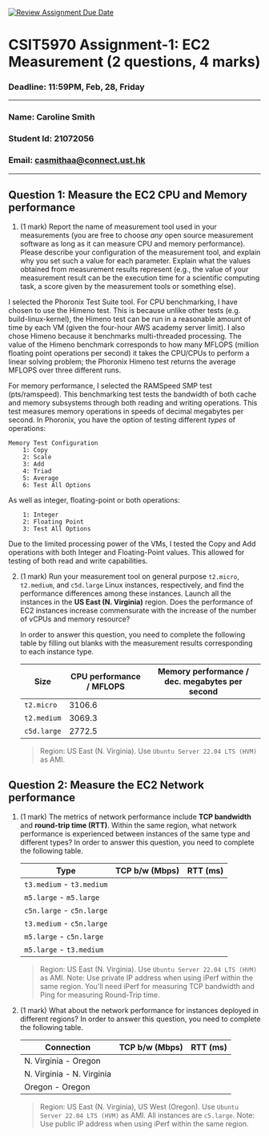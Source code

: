 [![Review Assignment Due Date](https://classroom.github.com/assets/deadline-readme-button-22041afd0340ce965d47ae6ef1cefeee28c7c493a6346c4f15d667ab976d596c.svg)](https://classroom.github.com/a/IAASVEAZ)
# CSIT5970 Assignment-1: EC2 Measurement (2 questions, 4 marks)

### Deadline: 11:59PM, Feb, 28, Friday

---

### Name: Caroline Smith
### Student Id: 21072056
### Email: casmithaa@connect.ust.hk

---

## Question 1: Measure the EC2 CPU and Memory performance

1. (1 mark) Report the name of measurement tool used in your measurements (you are free to choose *any* open source measurement software as long as it can measure CPU and memory performance). Please describe your configuration of the measurement tool, and explain why you set such a value for each parameter. Explain what the values obtained from measurement results represent (e.g., the value of your measurement result can be the execution time for a scientific computing task, a score given by the measurement tools or something else).

I selected the Phoronix Test Suite tool. For CPU benchmarking, I have chosen to use the Himeno test. This is because unlike other tests (e.g. build-linux-kernel),
 the Himeno test can be run in a reasonable amount of time by each VM (given the four-hour AWS academy server limit). I also chose Himeno because it benchmarks multi-threaded processing. The value of the Himeno benchmark corresponds to how many MFLOPS (million floating point operations per second) it takes the CPU/CPUs to perform a linear solving problem;
 the Phoronix Himeno test returns the average MFLOPS over three different runs.

 For memory performance, I selected the RAMSpeed SMP test (pts/ramspeed). This benchmarking test tests the bandwidth of both cache and memory subsystems through both reading and writing operations. This test measures memory operations in speeds of decimal megabytes per second.
 In Phoronix, you have the option of testing different _types_ of operations:

    Memory Test Configuration
        1: Copy
        2: Scale
        3: Add
        4: Triad
        5: Average
        6: Test All Options

 As well as integer, floating-point or both operations:

        1: Integer
        2: Floating Point
        3: Test All Options


Due to the limited processing power of the VMs, I tested the Copy and Add operations with both Integer and Floating-Point values. This allowed for testing of both read and write capabilities.

2. (1 mark) Run your measurement tool on general purpose `t2.micro`, `t2.medium`, and `c5d.large` Linux instances, respectively, and find the performance differences among these instances. Launch all the instances in the **US East (N. Virginia)** region. Does the performance of EC2 instances increase commensurate with the increase of the number of vCPUs and memory resource?

    In order to answer this question, you need to complete the following table by filling out blanks with the measurement results corresponding to each instance type.

    | Size        | CPU performance / MFLOPS | Memory performance / dec. megabytes per second |
    | ----------- | --------------- | ------------------ |
    | `t2.micro` |   3106.6    |     |
    | `t2.medium`  |  3069.3    |     |
    | `c5d.large` |   2772.5    |     |

    > Region: US East (N. Virginia). Use `Ubuntu Server 22.04 LTS (HVM)` as AMI.

## Question 2: Measure the EC2 Network performance

1. (1 mark) The metrics of network performance include **TCP bandwidth** and **round-trip time (RTT)**. Within the same region, what network performance is experienced between instances of the same type and different types? In order to answer this question, you need to complete the following table.

    | Type                      | TCP b/w (Mbps) | RTT (ms) |
    | ------------------------- | -------------- | -------- |
    | `t3.medium` - `t3.medium` |                |          |
    | `m5.large` - `m5.large`   |                |          |
    | `c5n.large` - `c5n.large` |                |          |
    | `t3.medium` - `c5n.large` |                |          |
    | `m5.large` - `c5n.large`  |                |          |
    | `m5.large` - `t3.medium`  |                |          |

    > Region: US East (N. Virginia). Use `Ubuntu Server 22.04 LTS (HVM)` as AMI. Note: Use private IP address when using iPerf within the same region. You'll need iPerf for measuring TCP bandwidth and Ping for measuring Round-Trip time.

2. (1 mark) What about the network performance for instances deployed in different regions? In order to answer this question, you need to complete the following table.

    | Connection                | TCP b/w (Mbps) | RTT (ms) |
    | ------------------------- | -------------- | -------- |
    | N. Virginia - Oregon      |                |          |
    | N. Virginia - N. Virginia |                |          |
    | Oregon - Oregon           |                |          |
 
    > Region: US East (N. Virginia), US West (Oregon). Use `Ubuntu Server 22.04 LTS (HVM)` as AMI. All instances are `c5.large`. Note: Use public IP address when using iPerf within the same region.
